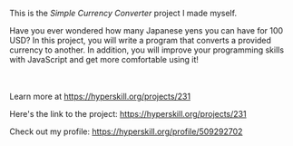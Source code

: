 This is the *Simple Currency Converter* project I made myself.


<p>Have you ever wondered how many Japanese yens you can have for 100 USD? In this project, you will write a program that converts a provided currency to another. In addition, you will improve your programming skills with JavaScript and get more comfortable using it!</p><br/><br/>Learn more at <a href="https://hyperskill.org/projects/231?utm_source=ide&utm_medium=ide&utm_campaign=ide&utm_content=project-card">https://hyperskill.org/projects/231</a>

Here's the link to the project: https://hyperskill.org/projects/231

Check out my profile: https://hyperskill.org/profile/509292702